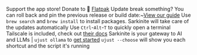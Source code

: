 Support the app store! Donate to  [Flatpak](https://opencollective.com/flatpak)
Update break something? You can roll back and pin the previous release or build date:~[View our guide](https://universal-blue.discourse.group/docs?topic=513)
Use `brew search` and `brew install` to install packages. Sarkinite will take care of the updates automatically
Use `Ctrl`-`Alt`-`T` to quickly open a terminal
Tailscale is included, check out [their docs](https://tailscale.com/kb/1017/install)
Sarkinite is your gateway to AI and LLMs | `ujust ollama` to [get started](https://ollama.com/)
`ujust --choose` will show you each shortcut and the script it's running
